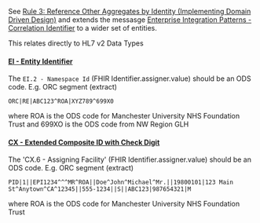 See [Rule 3: Reference Other Aggregates by Identity (Implementing Domain Driven Design)](https://www.archi-lab.io/infopages/ddd/aggregate-design-rules-vernon.html#rule-3-reference-other-aggregates-by-identity) and
extends the messasge [Enterprise Integration Patterns - Correlation Identifier](https://www.enterpriseintegrationpatterns.com/patterns/messaging/CorrelationIdentifier.html) to a wider set of entities.

This relates directly to HL7 v2 Data Types

#### [EI - Entity Identifier](https://hl7-definition.caristix.com/v2/HL7v2.5.1/DataTypes/EI)

The `EI.2 - Namespace Id` (FHIR Identifier.assigner.value)  should be an ODS code. E.g. ORC segment (extract)

```
ORC|RE|ABC123^ROA|XYZ789^699X0
```

where ROA is the ODS code for Manchester University NHS Foundation Trust and 699XO is the ODS code from NW Region GLH

#### [CX - Extended Composite ID with Check Digit](https://hl7-definition.caristix.com/v2/HL7v2.5.1/DataTypes/CX)

The 'CX.6 - Assigning Facility' (FHIR Identifier.assigner.value) should be an ODS code. E.g. ORC segment (extract)

```
PID|1||EPI1234^^^MR^ROA||Doe^John^Michael^Mr.||19800101|123 Main St^Anytown^CA^12345||555-1234||S||ABC123|987654321|M
```

where ROA is the ODS code for Manchester University NHS Foundation Trust

